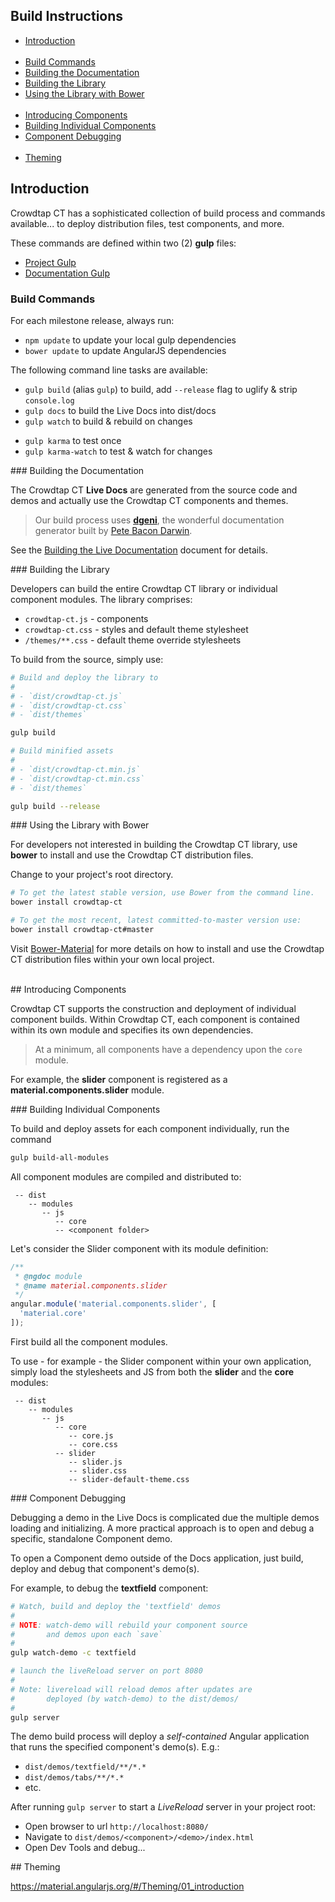 ## Build Instructions

* [Introduction](#intro)<br/><br/>
* [Build Commands](#commands)
* [Building the Documentation](#livedocs)
* [Building the Library](#builds)
* [Using the Library with Bower](#bower)<br/><br/>
* [Introducing Components](#comp)
* [Building Individual Components](#comp_builds)
* [Component Debugging](#comp_debug)<br/><br/>
* [Theming](#themes)


## <a name="intro"></a> Introduction

Crowdtap CT has a sophisticated collection of build process and commands available... to deploy
distribution files, test components, and more.

These commands are defined within two (2) **gulp** files:

* [Project Gulp](../../gulpfile.js)
* [Documentation Gulp](../gulpfile.js)


### <a name="commands"></a> Build Commands

For each milestone release, always run:

- `npm update` to update your local gulp dependencies
- `bower update` to update AngularJS dependencies

The following command line tasks are available:

- `gulp build` (alias `gulp`) to build, add `--release` flag to uglify & strip `console.log`
- `gulp docs` to build the Live Docs into dist/docs
- `gulp watch` to build & rebuild on changes

<a separator></a>

- `gulp karma` to test once
- `gulp karma-watch` to test & watch for changes

###<a name="livedocs"></a> Building the Documentation

The Crowdtap CT **Live Docs** are generated from the source code and demos and actually use the
Crowdtap CT components and themes.

> Our build process uses **[dgeni](https://github.com/angular/dgeni)**, the wonderful documentation
  generator built by [Pete Bacon Darwin](https://github.com/petebacondarwin).

See the [Building the Live Documentation](../README.md#docs) document for details.

###<a name="builds"></a> Building the Library

Developers can build the entire Crowdtap CT library or individual component modules. The
library comprises:

* `crowdtap-ct.js` - components
* `crowdtap-ct.css` - styles and default theme stylesheet
* `/themes/**.css` - default theme override stylesheets

To build from the source, simply use:

```bash
# Build and deploy the library to
#
# - `dist/crowdtap-ct.js`
# - `dist/crowdtap-ct.css`
# - `dist/themes`

gulp build

# Build minified assets
#
# - `dist/crowdtap-ct.min.js`
# - `dist/crowdtap-ct.min.css`
# - `dist/themes`

gulp build --release
```

###<a name="bower"></a> Using the Library with Bower

For developers not interested in building the Crowdtap CT library, use **bower** to install and
use the Crowdtap CT distribution files.

Change to your project's root directory.

```bash
# To get the latest stable version, use Bower from the command line.
bower install crowdtap-ct

# To get the most recent, latest committed-to-master version use:
bower install crowdtap-ct#master
```

Visit [Bower-Material](https://github.com/angular/bower-material/blob/master/README.md) for more
details on how to install and use the Crowdtap CT distribution files within your own local
project.

<br/>
##<a name="comp"></a> Introducing Components

Crowdtap CT supports the construction and deployment of individual component builds. Within
Crowdtap CT, each component is contained within its own module and specifies its own
dependencies.

> At a minimum, all components have a dependency upon the `core` module.

For example, the **slider** component is registered as a **material.components.slider** module.

###<a name="comp_builds"></a> Building Individual Components

To build and deploy assets for each component individually, run the command

```bash
gulp build-all-modules
```

All component modules are compiled and distributed to:

```text
 -- dist
    -- modules
       -- js
          -- core
          -- <component folder>
```

Let's consider the Slider component with its module definition:


```js
/**
 * @ngdoc module
 * @name material.components.slider
 */
angular.module('material.components.slider', [
  'material.core'
]);
```

First build all the component modules.

To use - for example - the Slider component within your own application, simply load the stylesheets
and JS from both the **slider** and the **core** modules:


```text
 -- dist
    -- modules
       -- js
          -- core
             -- core.js
             -- core.css
          -- slider
             -- slider.js
             -- slider.css
             -- slider-default-theme.css
```

###<a name="comp_debug"></a> Component Debugging

Debugging a demo in the Live Docs is complicated due the multiple demos loading and initializing. A
more practical approach is to open and debug a specific, standalone Component demo.

To open a Component demo outside of the Docs application, just build, deploy and debug that
component's demo(s).

For example, to debug the **textfield** component:

```bash
# Watch, build and deploy the 'textfield' demos
#
# NOTE: watch-demo will rebuild your component source
#       and demos upon each `save`
#
gulp watch-demo -c textfield

# launch the liveReload server on port 8080
#
# Note: livereload will reload demos after updates are
#       deployed (by watch-demo) to the dist/demos/
#
gulp server
```

The demo build process will deploy a *self-contained* Angular application that runs the specified
component's demo(s). E.g.:

* `dist/demos/textfield/**/*.*`
* `dist/demos/tabs/**/*.*`
*  etc.

After running `gulp server` to start a *LiveReload* server in your project root:

* Open browser to url `http://localhost:8080/`
* Navigate to `dist/demos/<component>/<demo>/index.html`
* Open Dev Tools and debug...


##<a name="themes"></a> Theming

https://material.angularjs.org/#/Theming/01_introduction
